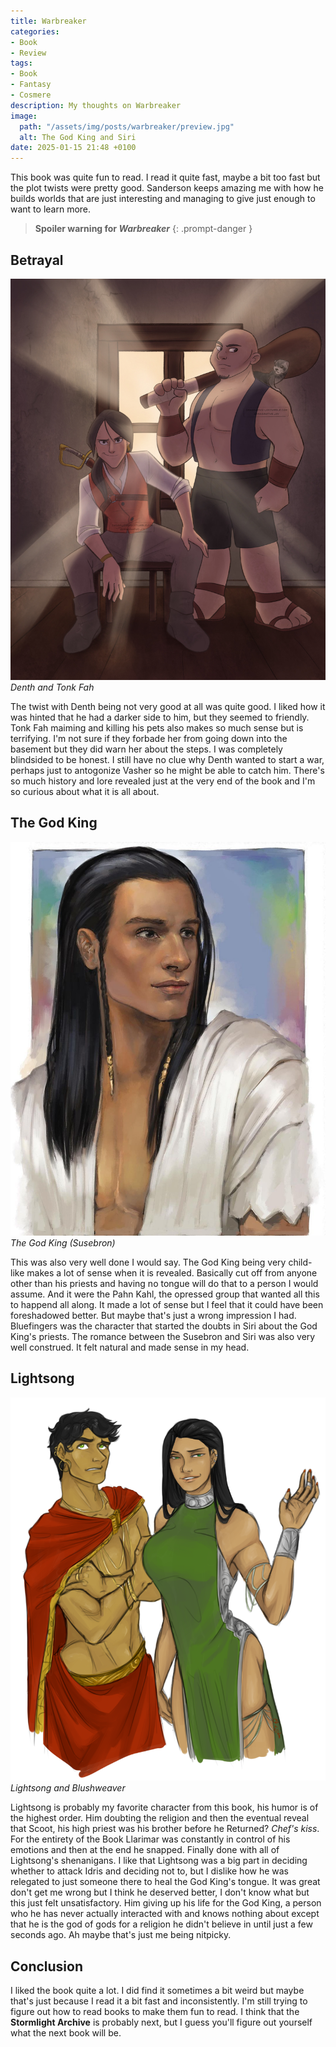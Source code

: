 ```yaml
---
title: Warbreaker
categories:
- Book
- Review
tags:
- Book
- Fantasy
- Cosmere
description: My thoughts on Warbreaker
image:
  path: "/assets/img/posts/warbreaker/preview.jpg"
  alt: The God King and Siri
date: 2025-01-15 21:48 +0100
---
```

This book was quite fun to read. I read it quite fast, maybe a bit too fast but the plot twists were pretty good. Sanderson keeps amazing me with how he builds worlds that are just interesting and managing to give just enough to want to learn more.

> **Spoiler warning for *Warbreaker***
{: .prompt-danger }

## Betrayal

![Denth and Tonk Fah](assets/img/posts/warbreaker/denth_and_tonk_fah.jpg)
_Denth and Tonk Fah_

The twist with Denth being not very good at all was quite good. I liked how it was hinted that he had a darker side to him, but they seemed to friendly. Tonk Fah maiming and killing his pets also makes so much sense but is terrifying. I'm not sure if they forbade her from going down into the basement but they did warn her about the steps. I was completely blindsided to be honest. I still have no clue why Denth wanted to start a war, perhaps just to antogonize Vasher so he might be able to catch him. There's so much history and lore revealed just at the very end of the book and I'm so curious about what it is all about.

## The God King

![The God King (Susebron)](assets/img/posts/warbreaker/god_king.jpg)
_The God King (Susebron)_

This was also very well done I would say. The God King being very child-like makes a lot of sense when it is revealed. Basically cut off from anyone other than his priests and having no tongue will do that to a person I would assume. And it were the Pahn Kahl, the opressed group that wanted all this to happend all along. It made a lot of sense but I feel that it could have been foreshadowed better. But maybe that's just a wrong impression I had. Bluefingers was the character that started the doubts in Siri about the God King's priests. The romance between the Susebron and Siri was also very well construed. It felt natural and made sense in my head.

## Lightsong

![Lightsong and Blushweaver](assets/img/posts/warbreaker/lightsong_and_blushweaver.png)
_Lightsong and Blushweaver_

Lightsong is probably my favorite character from this book, his humor is of the highest order. Him doubting the religion and then the eventual reveal that Scoot, his high priest was his brother before he Returned? *Chef's kiss*. For the entirety of the Book Llarimar was constantly in control of his emotions and then at the end he snapped. Finally done with all of Lightsong's shenanigans. I like that Lightsong was a big part in deciding whether to attack Idris and deciding not to, but I dislike how he was relegated to just someone there to heal the God King's tongue. It was great don't get me wrong but I think he deserved better, I don't know what but this just felt unsatisfactory. Him giving up his life for the God King, a person who he has never actually interacted with and knows nothing about except that he is the god of gods for a religion he didn't believe in until just a few seconds ago. Ah maybe that's just me being nitpicky.

## Conclusion

I liked the book quite a lot. I did find it sometimes a bit weird but maybe that's just because I read it a bit fast and inconsistently. I'm still trying to figure out how to read books to make them fun to read. I think that the **Stormlight Archive** is probably next, but I guess you'll figure out yourself what the next book will be.
